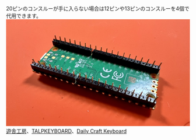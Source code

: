 20ピンのコンスルーが手に入らない場合は12ピンや13ピンのコンスルーを4個で代用できます。
![](img/IMG_4937.jpg)
[遊舎工房](https://shop.yushakobo.jp/products/31)、[TALPKEYBOARD](https://talpkeyboard.net/items/5e056626d790db16e2889233)、[Daily Craft Keyboard](https://shop.dailycraft.jp/products/conthrough)
